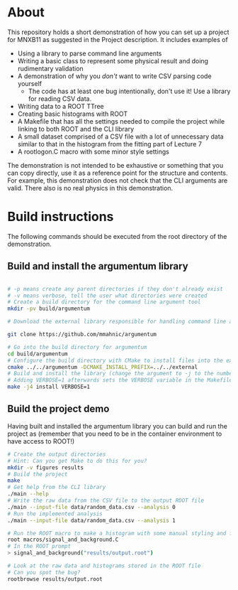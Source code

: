 # About

This repository holds a short demonstration of how you can set up a project for MNXB11 as suggested in the Project description. It includes examples of 

- Using a library to parse command line arguments 
- Writing a basic class to represent some physical result and doing rudimentary validation 
- A demonstration of why you *don't* want to write CSV parsing code yourself 
  - The code has at least one bug intentionally, don't use it! Use a library for reading CSV data. 
- Writing data to a ROOT TTree 
- Creating basic histograms with ROOT 
- A Makefile that has all the settings needed to compile the project while linking to both ROOT and the CLI library 
- A small dataset comprised of a CSV file with a lot of unnecessary data similar to that in the histogram from the fitting part of Lecture 7 
- A rootlogon.C macro with some minor style settings 

The demonstration is not intended to be exhaustive or something that you can copy directly, use it as a reference point for the structure and contents. For example, this demonstration does not check that the CLI arguments are valid. There also is no real physics in this demonstration. 

# Build instructions 

The following commands should be executed from the root directory of the demonstration.

## Build and install the argumentum library
``` sh

# -p means create any parent directories if they don't already exist 
# -v means verbose, tell the user what directories were created
# Create a build directory for the command line argument tool 
mkdir -pv build/argumentum 

# Download the external library responsible for handling command line arguments into a directory called argumentum 

git clone https://github.com/mmahnic/argumentum 

# Go into the build directory for argumentum 
cd build/argumentum 
# Configure the build directory with CMake to install files into the external directory 
cmake ../../argumentum -DCMAKE_INSTALL_PREFIX=../../external
# Build and install the library (change the argument to -j to the number of cores you want)
# Adding VERBOSE=1 afterwards sets the VERBOSE variable in the Makefile that cmake produced which will show all the commands that make runs for us. By default, CMake will hide them for us to not spam the terminal too much.
make -j4 install VERBOSE=1
```

## Build the project demo 

Having built and installed the argumentum library you can build and run the project as (remember that you need to be in the container environment to have access to ROOT!)

``` sh
# Create the output directories 
# Hint: Can you get Make to do this for you?  
mkdir -v figures results 
# Build the project 
make 
# Get help from the CLI library 
./main --help
# Write the raw data from the CSV file to the output ROOT file
./main --input-file data/random_data.csv --analysis 0
# Run the implemented analysis 
./main --input-file data/random_data.csv --analysis 1 

# Run the ROOT macro to make a histogram with some manual styling and fits from the analysis 
root macros/signal_and_background.C 
# In the ROOT prompt
> signal_and_background("results/output.root")

# Look at the raw data and histograms stored in the ROOT file 
# Can you spot the bug? 
rootbrowse results/output.root 

```


